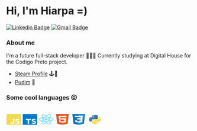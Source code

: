 # Hi, I'm Hiarpa =)
[![Linkedin Badge](https://img.shields.io/badge/LinkedIn-0077B5?style=for-the-badge&logo=linkedin&logoColor=white&link=https://www.linkedin.com/in/hiarpa/)](https://www.linkedin.com/in/hiarpa/)
[![Gmail Badge](https://img.shields.io/badge/Gmail-D14836?style=for-the-badge&logo=gmail&logoColor=white&link=mailto:hiarpanetto@gmail.com)](mailto:hiarpanetto@gmail.com)

### About me
I'm a future full-stack developer 👨🏿‍💻
Currently studying at Digital House for the Codigo Preto project.
- [Steam Profile](https://steamcommunity.com/id/hiarpa) 🕹️🔧
- [Pudim](http://pudim.com.br) 🍮

### Some cool languages 😝
<div style="display: inline_block"><br>
  <img align="center" alt="Js" height="30" width="40" src="https://raw.githubusercontent.com/devicons/devicon/master/icons/javascript/javascript-plain.svg">
  <img align="center" alt="Ts" height="30" width="40" src="https://raw.githubusercontent.com/devicons/devicon/master/icons/typescript/typescript-plain.svg">
  <img align="center" alt="React" height="30" width="40" src="https://raw.githubusercontent.com/devicons/devicon/master/icons/react/react-original.svg">
  <img align="center" alt="HTML" height="30" width="40" src="https://raw.githubusercontent.com/devicons/devicon/master/icons/html5/html5-original.svg">
  <img align="center" alt="CSS" height="30" width="40" src="https://raw.githubusercontent.com/devicons/devicon/master/icons/css3/css3-original.svg">
  <img align="center" alt="Python" height="30" width="40" src="https://raw.githubusercontent.com/devicons/devicon/master/icons/python/python-original.svg">
</div>
